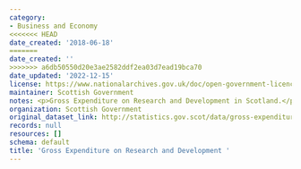 ```yaml
---
category:
- Business and Economy
<<<<<<< HEAD
date_created: '2018-06-18'
=======
date_created: ''
>>>>>>> a6db50550d20e3ae2582ddf2ea03d7ead19bca70
date_updated: '2022-12-15'
license: https://www.nationalarchives.gov.uk/doc/open-government-licence/version/3/
maintainer: Scottish Government
notes: <p>Gross Expenditure on Research and Development in Scotland.</p>
organization: Scottish Government
original_dataset_link: http://statistics.gov.scot/data/gross-expenditure-on-research-and-development
records: null
resources: []
schema: default
title: 'Gross Expenditure on Research and Development '
---
```

